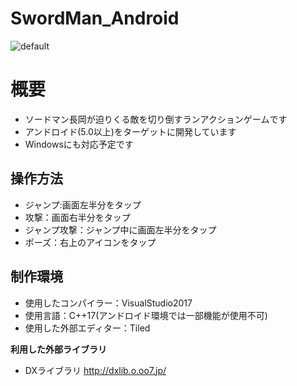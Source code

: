 # SwordMan_Android
![default](https://user-images.githubusercontent.com/30017323/46920503-42a34400-d02a-11e8-96dd-13466ad6a12c.png)
# 概要
+ ソードマン長岡が迫りくる敵を切り倒すランアクションゲームです
+ アンドロイド(5.0以上)をターゲットに開発しています
+ Windowsにも対応予定です
## 操作方法
+ ジャンプ:画面左半分をタップ
+ 攻撃：画面右半分をタップ
+ ジャンプ攻撃：ジャンプ中に画面左半分をタップ
+ ポーズ：右上のアイコンをタップ
## 制作環境
+ 使用したコンパイラー：VisualStudio2017
+ 使用言語：C++17(アンドロイド環境では一部機能が使用不可)
+ 使用した外部エディター：Tiled

**利用した外部ライブラリ**
* DXライブラリ http://dxlib.o.oo7.jp/
